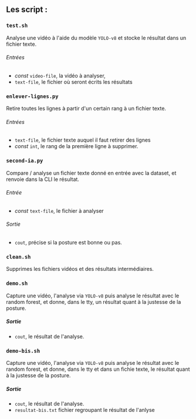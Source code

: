 ## Les script :

### `test.sh`

Analyse une vidéo à l'aide du modèle `YOLO-v8` et stocke le résultat dans un fichier texte.

###### Entrées
- *const* `video-file`, la vidéo à analyser,
- `text-file`, le fichier où seront écrits les résultats


### `enlever-lignes.py`

Retire toutes les lignes à partir d'un certain rang à un fichier texte.

###### Entrées
- `text-file`, le fichier texte auquel il faut retirer des lignes
- *const* `int`, le rang de la première ligne à supprimer.

### `second-ia.py`

Compare / analyse un fichier texte donné en entrée avec la dataset, et renvoie dans la CLI le résultat.

###### Entrée
- *const* `text-file`, le fichier à analyser

###### Sortie 
- `cout`, précise si la posture est bonne ou pas.

### `clean.sh`

Supprimes les fichiers vidéos et des résultats intermédiaires.

### `demo.sh`

Capture une vidéo, l'analyse via `YOLO-v8` puis analyse le résultat avec le random forest, et donne, dans le tty, un résultat quant à la justesse de la posture.

##### Sortie 
- `cout`, le résultat de l'analyse.

### `demo-bis.sh`

Capture une vidéo, l'analyse via `YOLO-v8` puis analyse le résultat avec le random forest, et donne, dans le tty et dans un fichie texte, le résultat quant à la justesse de la posture.

##### Sortie 
- `cout`, le résultat de l'analyse.
- `resultat-bis.txt` fichier regroupant le résultat de l'anlyse
